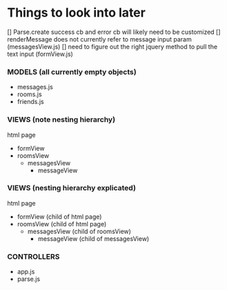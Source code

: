 # Things to look into later

[] Parse.create success cb and error cb will likely need to be customized
[] renderMessage does not currently refer to message input param (messagesView.js)
[] need to figure out the right jquery method to pull the text input (formView.js)

### MODELS (all currently empty objects)
* messages.js
* rooms.js
* friends.js
​
### VIEWS (note nesting hierarchy)
html page
 * formView
 * roomsView
   * messagesView
     * messageView
​
### VIEWS (nesting hierarchy explicated)
html page
 * formView  (child of html page)
 * roomsView (child of html page)
   * messagesView (child of roomsView)
     * messageView (child of messagesView)
​
### CONTROLLERS
* app.js
* parse.js
